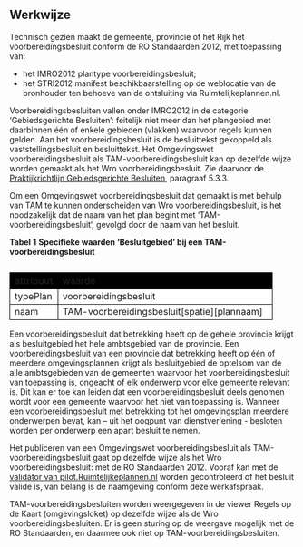 ## Werkwijze

Technisch gezien maakt de gemeente, provincie of het Rijk het voorbereidingsbesluit conform de RO Standaarden 2012, met toepassing van: 
- het IMRO2012 plantype voorbereidingsbesluit;
- het STRI2012 manifest beschikbaarstelling op de weblocatie van de bronhouder ten behoeve van de ontsluiting via Ruimtelijkeplannen.nl.

Voorbereidingsbesluiten vallen onder IMRO2012 in de categorie ‘Gebiedsgerichte Besluiten’: feitelijk niet meer dan het plangebied met daarbinnen één of enkele gebieden (vlakken) waarvoor regels kunnen gelden. Aan het voorbereidingsbesluit is de besluittekst gekoppeld als vaststellingsbesluit en besluittekst. Het Omgevingswet voorbereidingsbesluit als TAM-voorbereidingsbesluit kan op dezelfde wijze worden gemaakt als het Wro voorbereidingsbesluit. Zie daarvoor de <a href='https://docs.geostandaarden.nl/ro/def-pr-gb2012-20181023/#voorbereidingsbesluit' target='_blank'>Praktijkrichtlijn Gebiedsgerichte Besluiten</a>, paragraaf 5.3.3.

Om een Omgevingswet voorbereidingsbesluit dat gemaakt is met behulp van TAM te kunnen onderscheiden van Wro voorbereidingsbesluit, is het noodzakelijk dat de naam van het plan begint met ‘TAM-voorbereidingsbesluit‘, gevolgd door de naam van het besluit. 

<b>Tabel</b> <b>1</b> <b>Specifieke waarden ‘Besluitgebied’ bij een TAM-voorbereidingsbesluit</b>

<table style='width: 100%;'><caption></caption>
<colgroup><col id='col1' style='width: 18.27882960413081%;'
<col id='col2' style='width: 81.7211703958692%;'
</colgroup>
<thead valign='top'><tr><th align='left' style='border-top: 0.75pt solid #000000; border-left: 0.75pt solid #000000; border-bottom: 0.75pt solid #000000; border-right: 0.75pt solid #000000; background-color: #000000;'><b>attribuut</b>

</th>
<th align='left' style='border-top: 0.75pt solid #000000; border-left: 0.75pt solid #000000; border-bottom: 0.75pt solid #000000; border-right: 0.75pt solid #000000; background-color: #000000;'><b>waarde</b>

</th>
</tr>
</thead>
<tbody valign='top'><tr><td align='left' style='border-top: 0.75pt solid #000000; border-left: 0.75pt solid #000000; border-bottom: 0.75pt solid #000000; border-right: 0.75pt solid #000000; background-color: #FFFFFF;'>typePlan

</td>
<td align='left' style='border-top: 0.75pt solid #000000; border-left: 0.75pt solid #000000; border-bottom: 0.75pt solid #000000; border-right: 0.75pt solid #000000; background-color: #FFFFFF;'>voorbereidingsbesluit

</td>
</tr>
<tr><td align='left' style='border-top: 0.75pt solid #000000; border-left: 0.75pt solid #000000; border-bottom: 0.75pt solid #000000; border-right: 0.75pt solid #000000; background-color: #FFFFFF;'>naam

</td>
<td align='left' style='border-top: 0.75pt solid #000000; border-left: 0.75pt solid #000000; border-bottom: 0.75pt solid #000000; border-right: 0.75pt solid #000000; background-color: #FFFFFF;'>TAM-voorbereidingsbesluit[spatie][plannaam]

</td>
</tr>
</tbody>
</table>

Een voorbereidingsbesluit dat betrekking heeft op de gehele provincie krijgt als besluitgebied het hele ambtsgebied van de provincie. Een voorbereidingsbesluit van een provincie dat betrekking heeft op één of meerdere omgevingsplannen krijgt als besluitgebied de optelsom van de alle ambtsgebieden van de gemeenten waarvoor het voorbereidingsbesluit van toepassing is, ongeacht of elk onderwerp voor elke gemeente relevant is. Dit kan er toe kan leiden dat een voorbereidingsbesluit deels genomen wordt voor een gemeente waarvoor het niet van toepassing is. Wanneer een voorbereidingsbesluit met betrekking tot het omgevingsplan meerdere onderwerpen bevat, kan – uit het oogpunt van dienstverlening - besloten worden per onderwerp een apart besluit te nemen.  

Het publiceren van een Omgevingswet voorbereidingsbesluit als TAM-voorbereidingsbesluit gaat op dezelfde wijze als het Wro voorbereidingsbesluit: met de RO Standaarden 2012. Vooraf kan met de <a href='https://pilot.ruimtelijkeplannen.nl/validator' target='_blank'>validator van pilot.Ruimtelijkeplannen.nl</a> worden gecontroleerd of het besluit valide is, van belang is de naamgeving conform deze werkafspraak.

TAM-voorbereidingsbesluiten worden weergegeven in de viewer Regels op de Kaart (omgevingsloket) op dezelfde wijze als de Wro voorbereidingsbesluiten. Er is geen sturing op de weergave mogelijk met de RO Standaarden, en daarmee ook niet op TAM-voorbereidingsbesluiten.

